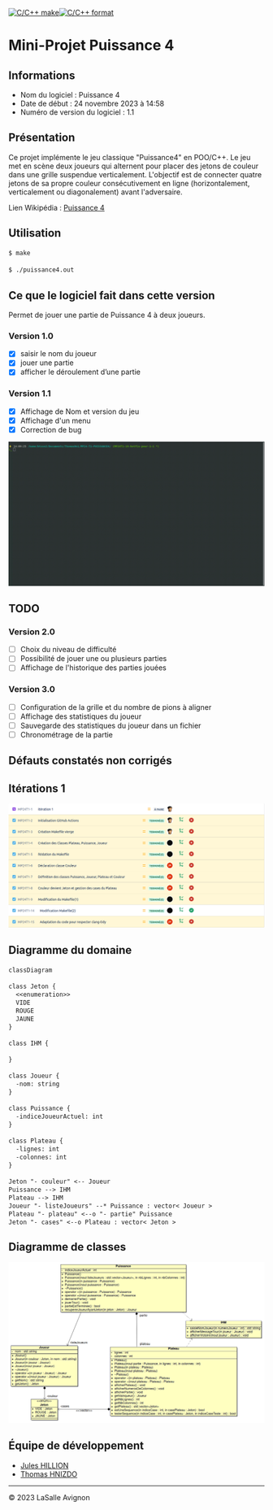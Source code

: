 [![C/C++ make](https://github.com/btssn-lasalle-84/MP24-T1-PUISSANCE4/actions/workflows/c-cpp.yml/badge.svg?branch=develop)](https://github.com/btssn-lasalle-84/MP24-T1-PUISSANCE4/actions/workflows/c-cpp.yml)[![C/C++ format](https://github.com/btssn-lasalle-84/MP24-T1-PUISSANCE4/actions/workflows/cppformat.yml/badge.svg?branch=develop)](https://github.com/btssn-lasalle-84/MP24-T1-PUISSANCE4/actions/workflows/cppformat.yml)

# Mini-Projet Puissance 4

## Informations

- Nom du logiciel : Puissance 4
- Date de début : 24 novembre 2023 à 14:58
- Numéro de version du logiciel : 1.1

## Présentation

Ce projet implémente le jeu classique "Puissance4" en POO/C++. Le jeu met en scène deux joueurs qui alternent pour placer des jetons de couleur dans une grille suspendue verticalement. L'objectif est de connecter quatre jetons de sa propre couleur consécutivement en ligne (horizontalement, verticalement ou diagonalement) avant l'adversaire.

Lien Wikipédia : [Puissance 4](https://fr.wikipedia.org/wiki/Puissance_4)

## Utilisation

```bash
$ make

$ ./puissance4.out
```

## Ce que le logiciel fait dans cette version

Permet de jouer une partie de Puissance 4 à deux joueurs.

### Version 1.0

- [x] saisir le nom du joueur
- [x] jouer une partie
- [x] afficher le déroulement d’une partie

### Version 1.1

- [x] Affichage de Nom et version du jeu
- [x] Affichage d'un menu
- [x] Correction de bug

![Puissance4](images/puissance4-1.1.gif)

## TODO

### Version 2.0

- [ ] Choix du niveau de difficulté
- [ ] Possibilité de jouer une ou plusieurs parties
- [ ] Affichage de l'historique des parties jouées

### Version 3.0

- [ ] Configuration de la grille et du nombre de pions à aligner
- [ ] Affichage des statistiques du joueur
- [ ] Sauvegarde des statistiques du joueur dans un fichier
- [ ] Chronométrage de la partie

## Défauts constatés non corrigés


## Itérations 1

![Jira-iteration](images/jira-iteration1.png)

## Diagramme du domaine

```mermaid
classDiagram

class Jeton {
  <<enumeration>>
  VIDE
  ROUGE
  JAUNE
}

class IHM {
 
}

class Joueur {
  -nom: string
}

class Puissance {
  -indiceJoueurActuel: int
}

class Plateau {
  -lignes: int
  -colonnes: int
}

Jeton "- couleur" <-- Joueur
Puissance --> IHM
Plateau --> IHM
Joueur "- listeJoueurs" --* Puissance : vector< Joueur >
Plateau "- plateau" <--o "- partie" Puissance
Jeton "- cases" <--o Plateau : vector< Jeton >
```


## Diagramme de classes

![diagramme-classes-1.0](images/diagramme-classes-1.0.png)

## Équipe de développement

- [Jules HILLION](mailto:redisbackhere@gmail.com)
- [Thomas HNIZDO](mailto:thomas.hnizdo@gmail.com)

---
&copy; 2023 LaSalle Avignon